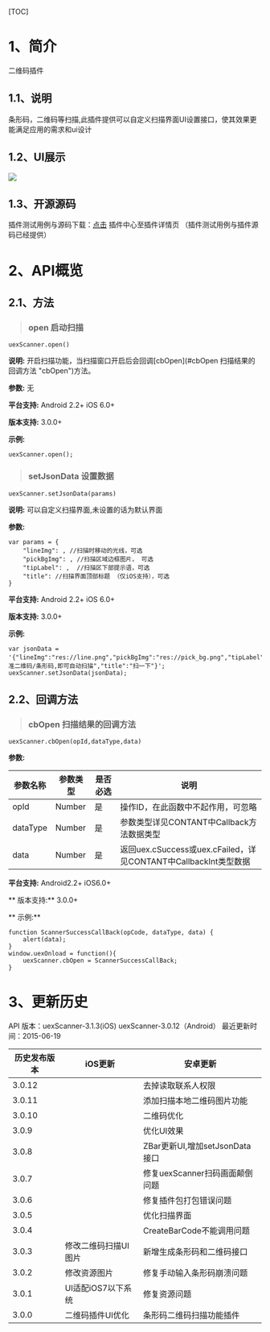 ﻿
[TOC]

# 1、简介
二维码插件
## 1.1、说明
条形码，二维码等扫描,此插件提供可以自定义扫描界面UI设置接口，使其效果更能满足应用的需求和ui设计

## 1.2、UI展示

 ![](http://newdocx.appcan.cn/docximg/150439g2015y6g16o.png)
## 1.3、开源源码
插件测试用例与源码下载：[点击](http://plugin.appcan.cn/details.html?id=184_index) 插件中心至插件详情页 （插件测试用例与插件源码已经提供）

# 2、API概览

## 2.1、方法
> ### open 启动扫描

`uexScanner.open()`

**说明:**
开启扫描功能，当扫描窗口开启后会回调[cbOpen](#cbOpen 扫描结果的回调方法 "cbOpen")方法。

**参数:**
无

**平台支持:**
Android 2.2+
iOS 6.0+

**版本支持:**
3.0.0+

**示例:**
```
uexScanner.open();
```

> ### setJsonData 设置数据

`uexScanner.setJsonData(params)`

**说明:**
可以自定义扫描界面,未设置的话为默认界面

**参数:**
```
var params = {
    "lineImg": , //扫描时移动的光线，可选
    "pickBgImg": , //扫描区域边框图片， 可选
    "tipLabel": ,  //扫描区下部提示语，可选
    "title": //扫描界面顶部标题 （仅iOS支持），可选
}
```

**平台支持:**
Android 2.2+
iOS 6.0+

**版本支持:**
3.0.0+

**示例:**
```
var jsonData = '{"lineImg":"res://line.png","pickBgImg":"res://pick_bg.png","tipLabel":"对准二维码/条形码,即可自动扫描","title":"扫一下"}';
uexScanner.setJsonData(jsonData);
```
## 2.2、回调方法
> ### cbOpen 扫描结果的回调方法

`uexScanner.cbOpen(opId,dataType,data)`

**参数:**

|  参数名称 | 参数类型  | 是否必选  |  说明 |
| ------------ | ------------ | ------------ | ------------ |
| opId| Number| 是 | 操作ID，在此函数中不起作用，可忽略 |
| dataType|Number | 是 | 参数类型详见CONTANT中Callback方法数据类型 |
| data|Number | 是 | 返回uex.cSuccess或uex.cFailed，详见CONTANT中CallbackInt类型数据 |

**平台支持:**
Android2.2+
iOS6.0+

** 版本支持:**
3.0.0+

** 示例:**
```
function ScannerSuccessCallBack(opCode, dataType, data) {
    alert(data);
}
window.uexOnload = function(){
    uexScanner.cbOpen = ScannerSuccessCallBack;
}
```

# 3、更新历史
API 版本：uexScanner-3.1.3(iOS) uexScanner-3.0.12（Android）
最近更新时间：2015-06-19

|  历史发布版本 | iOS更新  | 安卓更新  |
| ------------ | ------------ | ------------ |
| 3.0.12  |   | 去掉读取联系人权限  |
| 3.0.11  |   | 添加扫描本地二维码图片功能  |
| 3.0.10  |   | 二维码优化  |
| 3.0.9  |   | 优化UI效果  |
| 3.0.8  |   | ZBar更新UI,增加setJsonData接口   |
| 3.0.7  |   | 修复uexScanner扫码画面颠倒问题  |
| 3.0.6  |   | 修复插件包打包错误问题  |
| 3.0.5  |   | 优化扫描界面  |
| 3.0.4 |   | CreateBarCode不能调用问题  |
| 3.0.3  |  修改二维码扫描UI图片 | 新增生成条形码和二维码接口  |
| 3.0.2  |  修改资源图片 | 修复手动输入条形码崩溃问题  |
| 3.0.1  | UI适配iOS7以下系统| 修复资源问题|
| 3.0.0  | 二维码插件UI优化  | 条形码二维码扫描功能插件|

